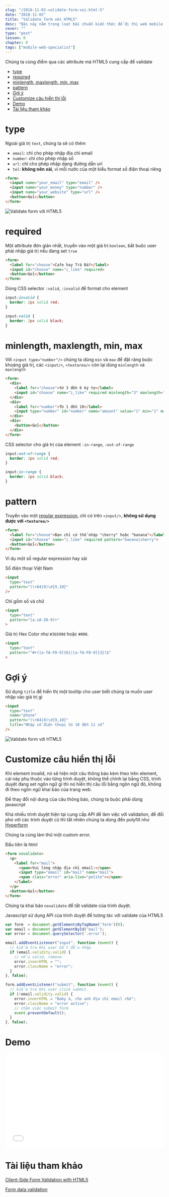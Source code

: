 ```yaml
---
slug: "/2018-11-02-validate-form-voi-html-5"
date: "2018-11-02"
title: "Validate form với HTML5"
desc: "Bài này nằm trong loạt bài chuẩn kiến thức để đi thi web mobile specialist của google. Một số cách validate bằng HTML, sử dụng API kết hợp với javascript để custom lại theo ý muốn"
cover: ""
type: "post"
lesson: 0
chapter: 0
tags: ["mobile-web-specialist"]
---
```


Chúng ta cùng điểm qua các attribute mà HTML5 cung cấp để validate

<!-- TOC -->

- [type](#type)
- [required](#required)
- [minlength, maxlength, min, max](#minlength-maxlength-min-max)
- [pattern](#pattern)
- [Gợi ý](#gợi-ý)
- [Customize câu hiển thị lỗi](#customize-câu-hiển-thị-lỗi)
- [Demo](#demo)
- [Tài liệu tham khảo](#tài-liệu-tham-khảo)

<!-- /TOC -->

# type

Ngoài giá trị `text`, chúng ta sẽ có thêm

- `email`: chỉ cho phép nhập địa chỉ email
- `number`: chỉ cho phép nhập số
- `url`: chỉ cho phép nhập dạng đường dẫn url
- `tel`: **không nên xài**, vì mỗi nước của một kiểu format số điện thoại riêng

```html
<form>
  <input name="your_email" type="email" />
  <input name="your_money" type="number" />
  <input name="your_website" type="url" />
  <button>Gửi</button>
</form>
```

![Validate form với HTML5](https://dab1nmslvvntp.cloudfront.net/wp-content/uploads/2014/06/1401959773image-1.png)

# required

Một attribute đơn giản nhất, truyền vào một giá trị `boolean`, bắt buộc user phải nhập giá trị nếu đang set `true`

```html
<form>
  <label for="choose">Cafe hay Trà Đá?</label>
  <input id="choose" name="i_like" required>
  <button>Gửi</button>
</form>
```

Dùng CSS selector `:valid`, `:invalid` để format cho element

```css
input:invalid {
  border: 2px solid red;
}

input:valid {
  border: 2px solid black;
}
```

# minlength, maxlength, min, max

Với `<input type="number"/>` chúng ta dùng `min` và `max` để đặt ràng buộc khoảng giá trị, các `<input/>`, `<textarea/>` còn lại dùng `minlength` và `maxlength`

```html
<form>
  <div>
    <label for="choose">từ 3 đến 6 ký tự</label>
    <input id="choose" name="i_like" required minlength="3" maxlength="6">
  </div>
  <div>
    <label for="number">Từ 1 đến 10</label>
    <input type="number" id="number" name="amount" value="1" min="1" max="10">
  </div>
  <div>
    <button>Gửi</button>
  </div>
</form>
```

CSS selector cho giá trị của element `:in-range`, `:out-of-range`

```css
input:out-of-range {
  border: 2px solid red;
}

input:in-range {
  border: 2px solid black;
}
```

# pattern

Truyền vào một [regular expression](/2018-08-05-huong-dan-lam-viec-voi-javascript-regular-expressions), chỉ có trên `<input/>`, **không sử dụng được với `<textarea/>`**

```html
<form>
  <label for="choose">Bạn chỉ có thể nhập "cherry" hoặc "banana"</label>
  <input id="choose" name="i_like" required pattern="banana|cherry">
  <button>Gửi</button>
</form>
```

Ví dụ một số regular expression hay xài

Số điện thoại Việt Nam

```html
<input
  type="text"
  pattern="(\+84|0)\d{9,10}" 
/>
```

Chỉ gồm số và chữ

```html
<input
  type="text"
  pattern="[a-zA-Z0-9]+" 
>
```

Giá trị Hex Color như `#3b5998` hoặc `#000`.

```html
<input
  type="text"
  pattern="^#+([a-fA-F0-9]{6}|[a-fA-F0-9]{3})$"
>
```

# Gợi ý

Sử dụng `title` để hiển thị một tooltip cho user biết chúng ta muốn user nhập vào giá trị gì

```html
<input
  type="text"
  name="phone"
  pattern="(\+84|0)\d{9,10}"
  title="Nhập số điện thoại từ 10 đến 11 số" 
/>
```

![Validate form với HTML5](https://dab1nmslvvntp.cloudfront.net/wp-content/uploads/2014/06/1401959770image-2.png)

# Customize câu hiển thị lỗi

Khi element invalid, nó sẽ hiện một câu thông báo kèm theo trên element, cái này phụ thuộc vào từng trình duyệt, không thể chỉnh lại bằng CSS, trình duyệt đang set ngôn ngữ gì thì nó hiển thị câu lỗi bằng ngôn ngữ đó, không đi theo ngôn ngữ khai báo của trang web.

Để thay đổi nội dung của câu thông báo, chúng ta buộc phải dùng javascript

Khá nhiều trình duyệt hiện tại cung cấp API để làm việc với validation, để đối phó với các trình duyệt cũ thì tất nhiên chúng ta dùng đến polyfill như <a href="https://hyperform.js.org/" target="_blank" rel="noopener noreferrer">Hyperform</a> 

Chúng ta cùng làm thử một custom error.

Đầu tiên là html

```html
<form novalidate>
  <p>
    <label for="mail">
      <span>Vui lòng nhập địa chỉ email:</span>
      <input type="email" id="mail" name="mail">
      <span class="error" aria-live="polite"></span>
    </label>
  </p>
  <button>Gửi</button>
</form>
```

Chúng ta khai báo `novalidate` để tắt validate của trình duyệt.

Javascript sử dụng API của trình duyệt để tương tác với validate của HTML5

```js
var form  = document.getElementsByTagName('form')[0];
var email = document.getElementById('mail');
var error = document.querySelector('.error');

email.addEventListener("input", function (event) {
  // kiểm tra khi user bắt đầu nhập
  if (email.validity.valid) {
    // nếu valid, remove
    error.innerHTML = ""; 
    error.className = "error"; 
  }
}, false);

form.addEventListener("submit", function (event) {
  // kiểm tra khi user click submit.
  if (!email.validity.valid) {
    error.innerHTML = "Baby à, cho anh địa chỉ email chứ";
    error.className = "error active";
    // chặn việc submit form
    event.preventDefault();
  }
}, false);
```

# Demo


<iframe width="100%" height="300" src="//jsfiddle.net/luubinhan/qsk5xp9y/18/embedded/" allowfullscreen="allowfullscreen" allowpaymentrequest frameborder="0"></iframe>


# Tài liệu tham khảo

<a href="https://www.sitepoint.com/client-side-form-validation-html5/" target="_blank" rel="noopener noreferrer">Client-Side Form Validation with HTML5</a>


<a href="https://developer.mozilla.org/en-US/docs/Learn/HTML/Forms/Form_validation" target="_blank" rel="noopener noreferrer">Form data validation</a>
